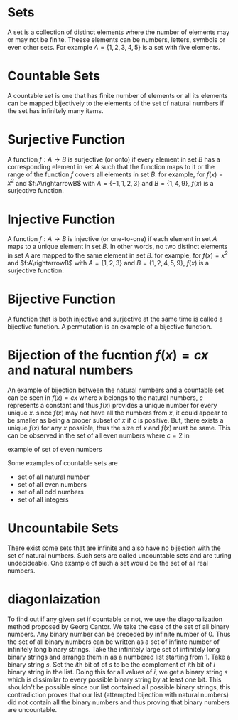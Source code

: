 # Sets

A set is a collection of distinct elements where the number of elements may or may not be finite. Theese elements can be numbers, letters, symbols or even other sets. For example $A=\{1,2,3,4,5\}$ is a set with five elements.

# Countable Sets

A countable set is one that has finite number of elements or all its elements can be mapped bijectively to the elements of the set of natural numbers if the set has infinitely many items.

# Surjective Function

A function $f:A\rightarrow B$ is surjective (or onto) if every element in set $B$ has a corresponding element in set $A$ such that the function maps to it or the range of the function $f$ covers all elements in set $B$. for example, for $f(x)=x^2$ and $f:A\rightarrowB$ with $A=\{-1,1,2,3\}$ and $B=\{1,4,9\}$, $f(x)$ is a surjective function.

# Injective Function

A function $f:A\rightarrow B$ is injective (or one-to-one) if each element in set $A$ maps to a unique element in set $B$. In other words, no two distinct elements in set $A$ are mapped to the same element in set $B$. for example, for $f(x)=x^2$ and $f:A\rightarrowB$ with $A=\{1,2,3\}$ and $B=\{1,2,4,5,9\}$, $f(x)$ is a surjective function.

# Bijective Function

A function that is both injective and surjective at the same time is called a bijective function. A permutation is an example of a bijective function.

# Bijection of the fucntion $f(x)=cx$ and natural numbers
An example of bijection between the natural numbers and a countable set can be seen in $f(x)=cx$ where $x$ belongs to the natural numbers, $c$ represents a constant and thus $f(x)$ provides a unique number for every unique $x$. since $f(x)$ may not have all the numbers from $x$, it could appear to be smaller as being a proper subset of $x$ if $c$ is positive. But, there exists a unique $f(x)$ for any $x$ possible, thus the size of $x$ and $f(x)$ must be same. This can be observed in the set of all even numbers where $c=2$ in 

example of set of even numbers

Some examples of countable sets are
- set of all natural number
- set of all even numbers
- set of all odd numbers
- set of all integers

# Uncountabile Sets

There exist some sets that are infinite and also have no bijection with the set of natural numbers. Such sets are called uncountable sets and are turing undecideable. One example of such a set would be the set of all real numbers.

# diagonlaization

To find out if any given set if countable or not, we use the diagonalization method proposed by Georg Cantor. We take the case of the set of all binary numbers. Any binary number can be preceded by infinite number of $0$. Thus the set of all binary numbers can be written as a set of infinte number of infinitely long binary strings. Take the infinitely large set of infinitely long binary strings and arrange them in as a numbered list starting from $1$. Take a binary string $s$. Set the $i$th bit of of $s$ to be the complement of $i$th bit of $i$ binary string in the list. Doing this for all values of $i$, we get a binary string $s$ which is dissimilar to every possible binary string by at least one bit. This shouldn't be possible since our list contained all possible binary strings, this contradiction proves that our list (attempted bijection with natural numbers) did not contain all the binary numbers and thus proving that binary numbers are uncountable.